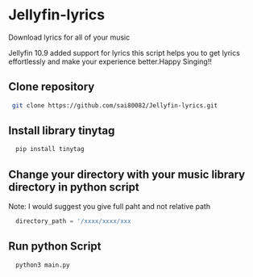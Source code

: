 # Jellyfin-lyrics
Download lyrics for all of your music

Jellyfin 10.9 added support for lyrics this script helps you to get lyrics effortlessly and make your experience better.Happy Singing!!

## Clone repository

```bash
 git clone https://github.com/sai80082/Jellyfin-lyrics.git
```

## Install library tinytag

```python
  pip install tinytag
```
## Change your directory with your music library directory in python script

Note: I would suggest you give full paht and not relative path

```python
  directory_path = '/xxxx/xxxx/xxx
```

## Run python Script

```python
  python3 main.py
```
